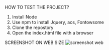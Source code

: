HOW TO TEST THE PROJECT?
1) Install Node
2) Use npm to install Jquery, aos, Fontowsome
2) Clone the repostory
3) Open the index.html file with a browser

SCREENSHOT ON WEB SIZE
![screenshot web](https://user-images.githubusercontent.com/45546512/81033121-94245580-8e92-11ea-9986-974a754fcf21.png)
